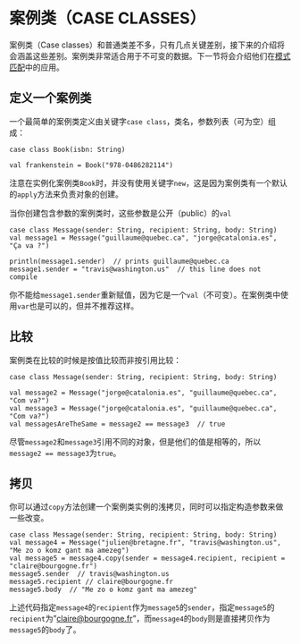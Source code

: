# 案例类（CASE CLASSES）

案例类（Case classes）和普通类差不多，只有几点关键差别，接下来的介绍将会涵盖这些差别。案例类非常适合用于不可变的数据。下一节将会介绍他们在[模式匹配](https://docs.scala-lang.org/zh-cn/tour/pattern-matching.html)中的应用。

## 定义一个案例类

一个最简单的案例类定义由关键字`case class`，类名，参数列表（可为空）组成：

```
case class Book(isbn: String)

val frankenstein = Book("978-0486282114")
```

注意在实例化案例类`Book`时，并没有使用关键字`new`，这是因为案例类有一个默认的`apply`方法来负责对象的创建。

当你创建包含参数的案例类时，这些参数是公开（public）的`val`

```
case class Message(sender: String, recipient: String, body: String)
val message1 = Message("guillaume@quebec.ca", "jorge@catalonia.es", "Ça va ?")

println(message1.sender)  // prints guillaume@quebec.ca
message1.sender = "travis@washington.us"  // this line does not compile
```

你不能给`message1.sender`重新赋值，因为它是一个`val`（不可变）。在案例类中使用`var`也是可以的，但并不推荐这样。

## 比较

案例类在比较的时候是按值比较而非按引用比较：

```
case class Message(sender: String, recipient: String, body: String)

val message2 = Message("jorge@catalonia.es", "guillaume@quebec.ca", "Com va?")
val message3 = Message("jorge@catalonia.es", "guillaume@quebec.ca", "Com va?")
val messagesAreTheSame = message2 == message3  // true
```

尽管`message2`和`message3`引用不同的对象，但是他们的值是相等的，所以`message2 == message3`为`true`。

## 拷贝

你可以通过`copy`方法创建一个案例类实例的浅拷贝，同时可以指定构造参数来做一些改变。

```
case class Message(sender: String, recipient: String, body: String)
val message4 = Message("julien@bretagne.fr", "travis@washington.us", "Me zo o komz gant ma amezeg")
val message5 = message4.copy(sender = message4.recipient, recipient = "claire@bourgogne.fr")
message5.sender  // travis@washington.us
message5.recipient // claire@bourgogne.fr
message5.body  // "Me zo o komz gant ma amezeg"
```

上述代码指定`message4`的`recipient`作为`message5`的`sender`，指定`message5`的`recipient`为”claire@bourgogne.fr”，而`message4`的`body`则是直接拷贝作为`message5`的`body`了。
